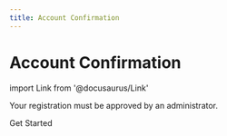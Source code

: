 ```yaml
---
title: Account Confirmation
---
```


# Account Confirmation

import Link from '@docusaurus/Link'

Your registration must be approved by an administrator.

<Link to="http://cloudposse.com/quiz" className="button button--lg button--primary">Get Started</Link>
